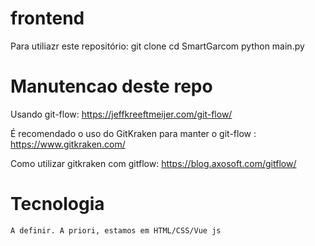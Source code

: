 # frontend

Para utiliazr este repositório:
    git clone
    cd SmartGarcom
    python main.py

# Manutencao deste repo
Usando git-flow: https://jeffkreeftmeijer.com/git-flow/

É recomendado o uso do GitKraken para manter o git-flow : https://www.gitkraken.com/

Como utilizar gitkraken com gitflow: https://blog.axosoft.com/gitflow/


# Tecnologia
    A definir. A priori, estamos em HTML/CSS/Vue js
